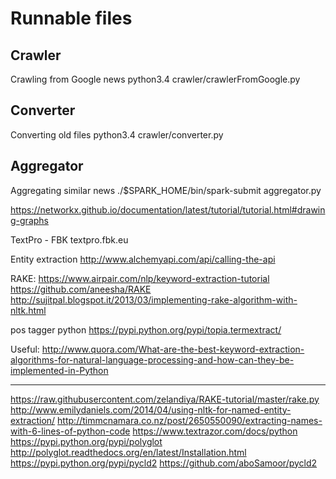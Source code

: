 
# Runnable files

## Crawler

Crawling from Google news
python3.4 crawler/crawlerFromGoogle.py

## Converter

Converting old files
python3.4 crawler/converter.py

## Aggregator

Aggregating similar news
./$SPARK_HOME/bin/spark-submit aggregator.py




https://networkx.github.io/documentation/latest/tutorial/tutorial.html#drawing-graphs

TextPro - FBK
textpro.fbk.eu

Entity extraction
http://www.alchemyapi.com/api/calling-the-api


RAKE:
https://www.airpair.com/nlp/keyword-extraction-tutorial
https://github.com/aneesha/RAKE
http://sujitpal.blogspot.it/2013/03/implementing-rake-algorithm-with-nltk.html

pos tagger python
https://pypi.python.org/pypi/topia.termextract/


Useful:
http://www.quora.com/What-are-the-best-keyword-extraction-algorithms-for-natural-language-processing-and-how-can-they-be-implemented-in-Python



----


https://raw.githubusercontent.com/zelandiya/RAKE-tutorial/master/rake.py
http://www.emilydaniels.com/2014/04/using-nltk-for-named-entity-extraction/
http://timmcnamara.co.nz/post/2650550090/extracting-names-with-6-lines-of-python-code
https://www.textrazor.com/docs/python
https://pypi.python.org/pypi/polyglot
http://polyglot.readthedocs.org/en/latest/Installation.html
https://pypi.python.org/pypi/pycld2
https://github.com/aboSamoor/pycld2